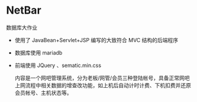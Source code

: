 # NetBar
数据库大作业

- 使用了 JavaBean+Servlet+JSP 编写的大致符合 MVC 结构的后端程序
- 数据库使用 mariadb
- 前端使用 JQuery 、sematic.min.css

    内容是一个网吧管理系统，分为老板/网管/会员三种登陆帐号，具备正常网吧上网流程中相关数据的增查改功能，如上机后自动计时计费、下机扣费并还原会员帐号、主机状态等。
